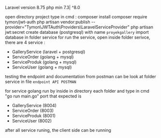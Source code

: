 Laravel version 8.75
php min 7.3| ^8.0

open directory project type in cmd : 
composer install
composer require tymon/jwt-auth
php artisan vendor:publish --provider="Tymon\JWTAuth\Providers\LaravelServiceProvider"
php artisan jwt:secret
create database (postgresql) with name `proyekgallery`
import database in folder service 
for run the service, open inside folder serivce, there are 4 service : 
- GalleryService (laravel + postgresql)
- ServiceOrder (golang + mysql)
- ServiceProduk	(golang + mysql)
- ServiceUser (golang + mysql)

testing the endpoint and documentation from postman can be look at folder service in file `endpoint API POSTMAN`

for service golang run by inside in directory each folder and type in cmd "go run main.go"
port that expected is
- GalleryService (8004)
- ServiceOrder (8003)
- ServiceProduk	(8001)
- ServiceUser (8002)

after all service runing, the client side can be running 

